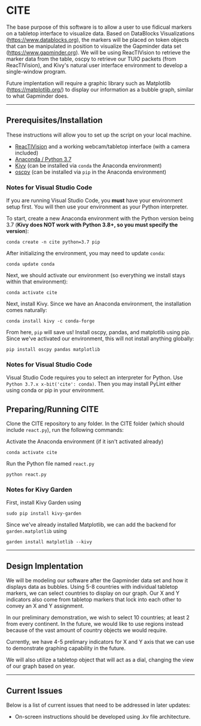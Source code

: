# CITE
The base purpose of this software is to allow a user to use fidicual markers on a tabletop interface to visualize data. Based on DataBlocks Visualizations (https://www.datablocks.org), the markers will be placed on token objects that can be manipulated in position to visualize the Gapminder data set (https://www.gapminder.org). We will be using ReacTIVision to retrieve the marker data from the table, oscpy to retrieve our TUIO packets (from ReacTIVision), and Kivy's natural user interface environment to develop a single-window program.  

Future implentation will require a graphic library such as Matplotlib (https://matplotlib.org/) to display our information as a bubble graph, similar to what Gapminder does.  

---

## Prerequisites/Installation
These instructions will allow you to set up the script on your local machine.
* [ReacTIVision](http://reactivision.sourceforge.net/) and a working webcam/tabletop interface (with a camera included)
* [Anaconda / Python 3.7](https://www.anaconda.com/distribution/)
* [Kivy](https://www.kivy.org) (can be installed via `conda` the Anaconda environment)
* [oscpy](https://pypi.org/project/oscpy/) (can be installed via `pip` in the Anaconda environment)

### Notes for Visual Studio Code
If you are running Visual Studio Code, you **must** have your environment setup first. You will then use your environment as your Python interpreter.

To start, create a new Anaconda environment with the Python version being 3.7 (**Kivy does NOT work with Python 3.8+, so you must specify the version**):
```
conda create -n cite python=3.7 pip
```
After initializing the environment, you may need to update `conda`:
```
conda update conda
```
Next, we should activate our environment (so everything we install stays within that environment):
```
conda activate cite
```
Next, install Kivy. Since we have an Anaconda environment, the installation comes naturally:
```
conda install kivy -c conda-forge
```
From here, `pip` will save us! Install oscpy, pandas, and matplotlib using pip. Since we've activated our environment, this will not install anything globally:
```
pip install oscpy pandas matplotlib
```
### Notes for Visual Studio Code
Visual Studio Code requires you to select an interpreter for Python. Use `Python 3.7.x x-bit('cite': conda)`. Then you may install PyLint either using conda or pip in your environment.

## Preparing/Running CITE
Clone the CITE repository to any folder. In the CITE folder (which should include `react.py`), run the following commands:  

Activate the Anaconda environment (if it isn't activated already)
```
conda activate cite
```
Run the Python file named `react.py`
```
python react.py
```
### Notes for Kivy Garden
First, install Kivy Garden using
```
sudo pip install kivy-garden
```
Since we've already installed Matplotlib, we can add the backend for `garden.matplotlib` using
```
garden install matplotlib --kivy
```
---
## Design Implentation
We will be modeling our software after the Gapminder data set and how it displays data as bubbles. Using 5-8 countries with individual tabletop markers, we can select countries to display on our graph. Our X and Y indicators also come from tabletop markers that lock into each other to convey an X and Y assignment.  

In our preliminary demonstration, we wish to select 10 countries; at least 2 from every continent. In the future, we would like to use regions instead because of the vast amount of country objects we would require.  

Currently, we have 4-5 prelimary indicators for X and Y axis that we can use to demonstrate graphing capability in the future.  

We will also utilize a tabletop object that will act as a dial, changing the view of our graph based on year.

---

## Current Issues
Below is a list of current issues that need to be addressed in later updates:  
* On-screen instructions should be developed using .kv file architecture.